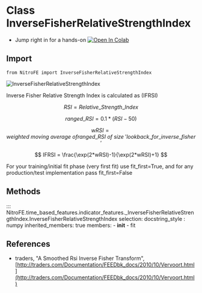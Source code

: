 

# Class InverseFisherRelativeStrengthIndex

* Jump right in for a hands-on [![Open In Colab](https://camo.githubusercontent.com/52feade06f2fecbf006889a904d221e6a730c194/68747470733a2f2f636f6c61622e72657365617263682e676f6f676c652e636f6d2f6173736574732f636f6c61622d62616467652e737667)](https://colab.research.google.com/drive/1cY0_jDTlzk86pv1OLYehuXpZXIG-FMVo?usp=sharing)

## Import
`
from NitroFE import InverseFisherRelativeStrengthIndex
`

![InverseFisherRelativeStrengthIndex](https://media.giphy.com/media/5NiDV7lIFuIzormSzv/giphy.gif)


Inverse Fisher Relative Strength Index is calculated as (IFRSI)

$$
RSI = Relative\_Strength\_Index
$$

$$
ranged\_RSI = 0.1 * (RSI - 50)
$$

$$
wRSI = weighted \ moving \ average \ of ranged\_RSI \ of \ size \ 'lookback\_for\_inverse\_fisher'
$$

$$
IFRSI = \frac{\exp(2*wRSI)-1}{\exp(2*wRSI)+1}
$$

For your training/initial fit phase (very first fit) use fit_first=True, and for any production/test implementation pass fit_first=False

## Methods

::: NitroFE.time_based_features.indicator_features._InverseFisherRelativeStrengthIndex.InverseFisherRelativeStrengthIndex
    selection:
        docstring_style : numpy
        inherited_members: true
        members:
        - __init__
        - fit

References
----------
* traders, "A Smoothed Rsi Inverse Fisher Transform",
    [http://traders.com/Documentation/FEEDbk_docs/2010/10/Vervoort.html](http://traders.com/Documentation/FEEDbk_docs/2010/10/Vervoort.html)